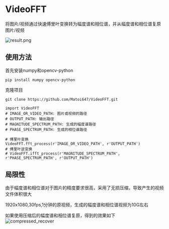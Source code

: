 # VideoFFT
将图片/视频通过快速傅里叶变换转为幅度谱和相位谱，并从幅度谱和相位谱复原图片/视频

![result.png](https://github.com/Matoi647/VideoFFT/blob/main/test/result.png)

## 使用方法
首先安装numpy和opencv-python
```
pip install numpy opencv-python
```
克隆项目
```
git clone https://github.com/Matoi647/VideoFFT.git
```

```
import VideoFFT
# IMAGE_OR_VIDEO_PATH: 图片或视频的路径
# OUTPUT_PATH: 输出路径
# MAGNITUDE_SPECTRUM_PATH: 生成的幅度谱路径
# PHASE_SPECTRUM_PATH: 生成的相位谱路径

# 傅里叶变换
VideoFFT.fft_process(r'IMAGE_OR_VIDEO_PATH', r'OUTPUT_PATH')
# 傅里叶逆变换
# VideoFFT.ifft_process(r'MAGNITUDE_SPECTRUM_PATH', r'PHASE_SPECTRUM_PATH', r'OUTPUT_PATH')
```

## 局限性
由于幅度谱和相位谱对于图片的精度要求很高，采用了无损压缩，导致产生的视频文件体积很大

1920x1080,30fps,1分钟的原视频，生成的幅度谱和相位谱视频为10G左右

如果使用压缩后的幅度谱和相位谱复原，得到的效果如下
![compressed_recover](https://github.com/Matoi647/VideoFFT/blob/main/test/compressed_img_recover.png)
